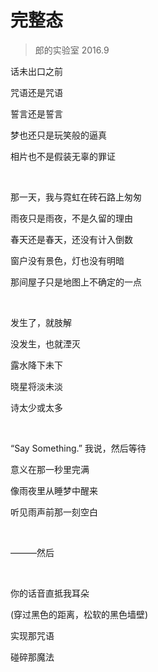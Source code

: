 # 完整态

> 郎的实验室 2016.9

话未出口之前

咒语还是咒语

誓言还是誓言

梦也还只是玩笑般的逼真

相片也不是假装无辜的罪证

<br>

那一天，我与霓虹在砖石路上匆匆

雨夜只是雨夜，不是久留的理由

春天还是春天，还没有计入倒数

窗户没有景色，灯也没有明暗

那间屋子只是地图上不确定的一点

<br>

发生了，就肢解

没发生，也就湮灭

露水降下未下

晓星将淡未淡

诗太少或太多

<br>

“Say Something.” 我说，然后等待

意义在那一秒里完满

像雨夜里从睡梦中醒来

听见雨声前那一刻空白

<br>

———然后

<br>

你的话音直抵我耳朵

(穿过黑色的距离，松软的黑色墙壁)

实现那咒语

碰碎那魔法